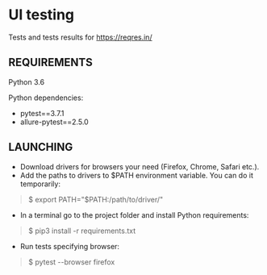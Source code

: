 UI testing
=========
Tests and tests results for https://reqres.in/

## REQUIREMENTS
Python 3.6

Python dependencies:
* pytest==3.7.1
* allure-pytest==2.5.0

## LAUNCHING
* Download drivers for browsers your need (Firefox, Chrome, Safari etc.).
* Add the paths to drivers to $PATH environment variable. You can do it temporarily:
> $ export PATH="$PATH:/path/to/driver/"
* In a terminal go to the project folder and install Python requirements:
> $ pip3 install -r requirements.txt
* Run tests specifying browser:
> $ pytest --browser firefox
